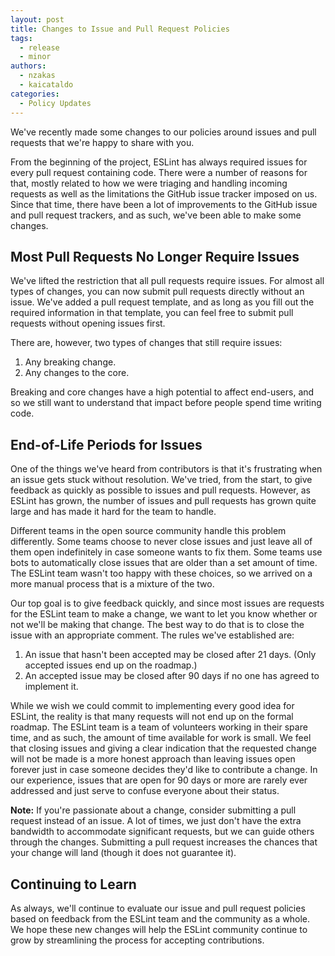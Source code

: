 ```yaml
---
layout: post
title: Changes to Issue and Pull Request Policies
tags:
  - release
  - minor
authors:
  - nzakas
  - kaicataldo
categories:
  - Policy Updates
---
```


We've recently made some changes to our policies around issues and pull requests that we're happy to share with you.

From the beginning of the project, ESLint has always required issues for every pull request containing code. There were a number of reasons for that, mostly related to how we were triaging and handling incoming requests as well as the limitations the GitHub issue tracker imposed on us. Since that time, there have been a lot of improvements to the GitHub issue and pull request trackers, and as such, we've been able to make some changes.

## Most Pull Requests No Longer Require Issues

We've lifted the restriction that all pull requests require issues. For almost all types of changes, you can now submit pull requests directly without an issue. We've added a pull request template, and as long as you fill out the required information in that template, you can feel free to submit pull requests without opening issues first.

There are, however, two types of changes that still require issues:

1. Any breaking change.
1. Any changes to the core.

Breaking and core changes have a high potential to affect end-users, and so we still want to understand that impact before people spend time writing code.

## End-of-Life Periods for Issues

One of the things we've heard from contributors is that it's frustrating when an issue gets stuck without resolution. We've tried, from the start, to give feedback as quickly as possible to issues and pull requests. However, as ESLint has grown, the number of issues and pull requests has grown quite large and has made it hard for the team to handle.

Different teams in the open source community handle this problem differently. Some teams choose to never close issues and just leave all of them open indefinitely in case someone wants to fix them. Some teams use bots to automatically close issues that are older than a set amount of time. The ESLint team wasn't too happy with these choices, so we arrived on a more manual process that is a mixture of the two.

Our top goal is to give feedback quickly, and since most issues are requests for the ESLint team to make a change, we want to let you know whether or not we'll be making that change. The best way to do that is to close the issue with an appropriate comment. The rules we've established are:

1. An issue that hasn't been accepted may be closed after 21 days. (Only accepted issues end up on the roadmap.)
2. An accepted issue may be closed after 90 days if no one has agreed to implement it.

While we wish we could commit to implementing every good idea for ESLint, the reality is that many requests will not end up on the formal roadmap. The ESLint team is a team of volunteers working in their spare time, and as such, the amount of time available for work is small. We feel that closing issues and giving a clear indication that the requested change will not be made is a more honest approach than leaving issues open forever just in case someone decides they'd like to contribute a change. In our experience, issues that are open for 90 days or more are rarely ever addressed and just serve to confuse everyone about their status.

**Note:** If you're passionate about a change, consider submitting a pull request instead of an issue. A lot of times, we just don't have the extra bandwidth to accommodate significant requests, but we can guide others through the changes. Submitting a pull request increases the chances that your change will land (though it does not guarantee it).

## Continuing to Learn

As always, we'll continue to evaluate our issue and pull request policies based on feedback from the ESLint team and the community as a whole. We hope these new changes will help the ESLint community continue to grow by streamlining the process for accepting contributions.
